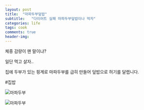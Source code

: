 ```yaml
---
layout: post
title:  "마파두부덮밥"
subtitle:   "다이어트 실패 마파두부덮밥이나 먹자"
categories: life
tags: cook
comments: true
header-img: 
---
```


체중 감량이 왠 말이냐?

일단 먹고 살자.. 

집에 두부가 있는 핑계로 마파두부를 급히 만들어 덮밥으로 허기를 달랩니다. 

#집밥

 ![마파두부](https://youngsungson.github.io/assets/img/life/20220422-life-cook-tofu1.jpg)
 
 ![마파두부](https://youngsungson.github.io/assets/img/life/20220422-life-cook-tofu1.jpg)
 
 
 
 
